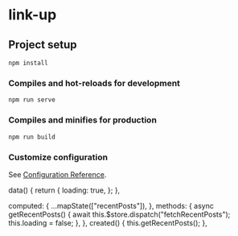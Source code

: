 # link-up

## Project setup
```
npm install
```

### Compiles and hot-reloads for development
```
npm run serve
```

### Compiles and minifies for production
```
npm run build
```

### Customize configuration
See [Configuration Reference](https://cli.vuejs.org/config/).








 data() {
    return {
      loading: true,
    };
  },

  computed: {
    ...mapState(["recentPosts"]),
  },
  methods: {
    async getRecentPosts() {
      await this.$store.dispatch("fetchRecentPosts");
      this.loading = false;
    },
  },
  created() {
    this.getRecentPosts();
  },

